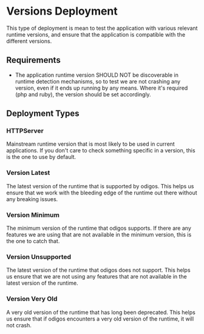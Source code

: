 # Versions Deployment

This type of deployment is mean to test the application with various relevant runtime versions, and ensure that the application is compatible with the different versions.

## Requirements

- The application runtime version SHOULD NOT be discoverable in runtime detection mechanisms, so to test we are not crashing any version, even if it ends up running by any means. Where it's required (php and ruby), the version should be set accordingly.

## Deployment Types

### HTTPServer

Mainstream runtime version that is most likely to be used in current applications. If you don't care to check something specific in a version, this is the one to use by default.

### Version Latest

The latest version of the runtime that is supported by odigos. This helps us ensure that we work with the bleeding edge of the runtime out there without any breaking issues.

### Version Minimum

The minimum version of the runtime that odigos supports. If there are any features we are using that are not available in the minimum version, this is the one to catch that.

### Version Unsupported

The latest version of the runtime that odigos does not support. This helps us ensure that we are not using any features that are not available in the latest version of the runtime.

### Version Very Old

A very old version of the runtime that has long been deprecated. This helps us ensure that if odigos encounters a very old version of the runtime, it will not crash.
